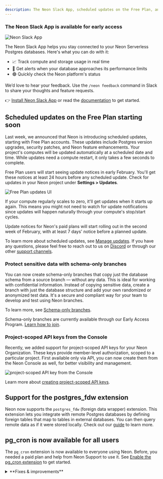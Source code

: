 ```yaml
---
description: The Neon Slack App, scheduled updates on the Free Plan, and more
---
```


### The Neon Slack App is available for early access

![Neon Slack App](/docs/relnotes/slack_app.png)

The Neon Slack App helps you stay connected to your Neon Serverless Postgres databases. Here's what you can do with it:

- 📈 Track compute and storage usage in real time
- 🔔 Get alerts when your database approaches its performance limits
- 🟢 Quickly check the Neon platform's status

We’d love to hear your feedback. Use the `/neon feedback` command in Slack to share your thoughts and feature requests.

👉 [Install Neon Slack App](https://slack.com/apps/A083ZAHGL1Z) or read the [documentation](/docs/manage/slack-app) to get started.

## Scheduled updates on the Free Plan starting soon

Last week, we announced that Neon is introducing scheduled updates, starting with Free Plan accounts. These updates include Postgres version upgrades, security patches, and Neon feature enhancements. Your project's computes will be updated automatically at a scheduled date and time. While updates need a compute restart, it only takes a few seconds to complete.

Free Plan users will start seeing update notices in early February. You'll get these notices at least 24 hours before any scheduled update. Check for updates in your Neon project under **Settings > Updates**.

![Free Plan updates UI](/docs/manage/free_plan_updates.png)

<Admonition type="tip">
If your compute regularly scales to zero, it'll get updates when it starts up again. This means you might not need to watch for update notifications since updates will happen naturally through your compute's stop/start cycles.
</Admonition>

Update notices for Neon's paid plans will start rolling out in the second week of February, with at least 7 days' notice before a planned update.

To learn more about scheduled updates, see [Manage updates](/docs/manage/updates). If you have any questions, please feel free to reach out to us on [Discord](https://discord.gg/92vNTzKDGp) or through our other [support channels](/docs/introduction/support#support-channels).

### Protect sensitive data with schema-only branches

You can now create schema-only branches that copy just the database schema from a source branch — without any data. This is ideal for working with confidential information. Instead of copying sensitive data, create a branch with just the database structure and add your own randomized or anonymized test data. It's a secure and compliant way for your team to develop and test using Neon branches.

To learn more, see [Schema-only branches](/docs/guides/branching-schema-only).

Schema-only branches are currently available through our Early Access Program. [Learn how to join](/docs/introduction/roadmap#join-the-neon-early-access-program).

### Project-scoped API keys from the Console

Recently, we added support for project-scoped API keys for your Neon Organization. These keys provide member-level authorization, scoped to a particular project. First available only via API, you can now create them from the Neon Console as well, for better visibility and management.

![project-scoped API key from the Console](/docs/manage/project-scoped-from-console.png)

Learn more about [creating project-scoped API keys](/docs/manage/api-keys#create-project-scoped-organization-api-keys).

## Support for the postgres_fdw extension

Neon now supports the `postgres_fdw` (foreign data wrapper) extension. This extension lets you integrate with remote Postgres databases by defining foreign tables that map to tables in external databases. You can then query remote data as if it were stored locally. Check out our [guide](/docs/extensions/postgres_fdw) to learn more.

## pg_cron is now available for all users

The `pg_cron` extension is now available to everyone using Neon. Before, you needed a paid plan and help from Neon Support to use it. See [Enable the pg_cron extension](/docs/extensions/pg_cron#enable-the-pgcron-extension) to get started.

<details>

<summary>**Fixes & improvements**</summary>

- **Drizzle Studio update**

  We've updated the Drizzle Studio integration (used in the **Tables** page) to version 1.0.11. See the [Neon Drizzle Studio Integration Changelog](https://github.com/neondatabase/neon-drizzle-studio-changelog/blob/main/CHANGELOG.md) for details.

- **Console updates**

  - Added a clear banner in the SQL Editor's results pane when running Time Travel queries to show that you're viewing historical data.

     ![time travel banner in SQL Editor](/docs/relnotes/time_travel_banner.png)

- **Neon API**

  Neon API keys now start with `napi_` (example: `napi_<64-bit token>`). This prefix helps with security measures that need to identify API keys.

- **Fixes**

  - Fixed a bug where you might see an empty error screen when changing your email or resetting your password.
  - Fixed an issue where the SQL Editor sometimes ran queries on the main branch instead of your selected branch.

</details>
